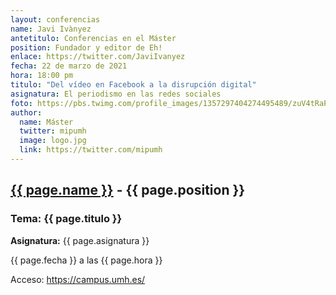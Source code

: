 ```yaml
---
layout: conferencias
name: Javi Ivànyez
antetitulo: Conferencias en el Máster
position: Fundador y editor de Eh!
enlace: https://twitter.com/JaviIvanyez
fecha: 22 de marzo de 2021
hora: 18:00 pm
titulo: "Del vídeo en Facebook a la disrupción digital"
asignatura: El periodismo en las redes sociales
foto: https://pbs.twimg.com/profile_images/1357297404274495489/zuV4tRaP_400x400.jpg
author:
  name: Máster
  twitter: mipumh
  image: logo.jpg
  link: https://twitter.com/mipumh
---
```


<h2><a href="{{ page.enlace }}">{{ page.name }}</a> - {{ page.position }}</h2>
<h3>Tema: {{ page.titulo }}</h3>
<p><strong>Asignatura:</strong> {{ page.asignatura }}</p>
<p>{{ page.fecha }} a las {{ page.hora }}</p>
<p>Acceso: <a href="https://campus.umh.es/">https://campus.umh.es/</a>
<img src="{{ page.foto }}" alt="" class="img-fluid img-rounded">
